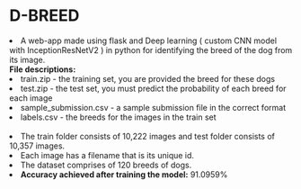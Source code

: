 # D-BREED
<li> A web-app made using flask and Deep learning ( custom CNN model with InceptionResNetV2 ) in python for identifying the breed of the dog from its image.</li>
<b>File descriptions:</b>
                        <li> train.zip - the training set, you are provided the breed for these dogs</li>
                        <li> test.zip - the test set, you must predict the probability of each breed for each image </li>
                        <li> sample_submission.csv - a sample submission file in the correct format </li>
                        <li> labels.csv - the breeds for the images in the train set </li>
                        <br>
<li> The train folder consists of 10,222 images and test folder consists of 10,357 images.</li>
<li> Each image has a filename that is its unique id. </li>
<li> The dataset comprises of 120 breeds of dogs. </li>
<li> <b>Accuracy achieved after training the model:</b>  91.0959% </li>
